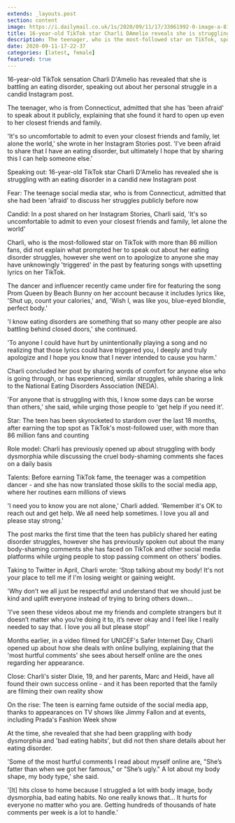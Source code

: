```yaml
---
extends: _layouts.post
section: content
image: https://i.dailymail.co.uk/1s/2020/09/11/17/33061992-0-image-a-81_1599840804695.jpg 
title: 16-year-old TikTok star Charli DAmelio reveals she is struggling with an eating disorder 
description: The teenager, who is the most-followed star on TikTok, spoke about about her eating disorder in a candid Instagram post on Thursday evening. 
date: 2020-09-11-17-22-37 
categories: [latest, female] 
featured: true 
--- 
```

16-year-old TikTok sensation Charli D'Amelio has revealed that she is battling an eating disorder, speaking out about her personal struggle in a candid Instagram post. 

The teenager, who is from Connecticut, admitted that she has 'been afraid' to speak about it publicly, explaining that she found it hard to open up even to her closest friends and family. 

'It's so uncomfortable to admit to even your closest friends and family, let alone the world,' she wrote in her Instagram Stories post. 'I've been afraid to share that I have an eating disorder, but ultimately I hope that by sharing this I can help someone else.'

Speaking out: 16-year-old TikTok star Charli D'Amelio has revealed she is struggling with an eating disorder in a candid new Instagram post 

Fear: The teenage social media star, who is from Connecticut, admitted that she had been 'afraid' to discuss her struggles publicly before now 

Candid: In a post shared on her Instagram Stories, Charli said, 'It's so uncomfortable to admit to even your closest friends and family, let alone the world'

Charli, who is the most-followed star on TikTok with more than 86 million fans, did not explain what prompted her to speak out about her eating disorder struggles, however she went on to apologize to anyone she may have unknowingly 'triggered' in the past by featuring songs with upsetting lyrics on her TikTok. 

The dancer and influencer recently came under fire for featuring the song Prom Queen by Beach Bunny on her account because it includes lyrics like, 'Shut up, count your calories,' and, 'Wish I, was like you, blue-eyed blondie, perfect body.' 

'I know eating disorders are something that so many other people are also battling behind closed doors,' she continued. 

'To anyone I could have hurt by unintentionally playing a song and no realizing that those lyrics could have triggered you, I deeply and truly apologize and I hope you know that I never intended to cause you harm.' 

Charli concluded her post by sharing words of comfort for anyone else who is going through, or has experienced, similar struggles, while sharing a link to the National Eating Disorders Association (NEDA).  

'For anyone that is struggling with this, I know some days can be worse than others,' she said, while urging those people to 'get help if you need it'.  

Star: The teen has been skyrocketed to stardom over the last 18 months, after earning the top spot as TikTok's most-followed user, with more than 86 million fans and counting 

Role model: Charli has previously opened up about struggling with body dysmorphia while discussing the cruel body-shaming comments she faces on a daily basis 

Talents: Before earning TikTok fame, the teenager was a competition dancer - and she has now translated those skills to the social media app, where her routines earn millions of views 

'I need you to know you are not alone,' Charli added. 'Remember it's OK to reach out and get help. We all need help sometimes. I love you all and please stay strong.' 

The post marks the first time that the teen has publicly shared her eating disorder struggles, however she has previously spoken out about the many body-shaming comments she has faced on TikTok and other social media platforms while urging people to stop passing comment on others' bodies. 

Taking to Twitter in April, Charli wrote: 'Stop talking about my body! It's not your place to tell me if I'm losing weight or gaining weight. 

'Why don’t we all just be respectful and understand that we should just be kind and uplift everyone instead of trying to bring others down... 

'I’ve seen these videos about me my friends and complete strangers but it doesn’t matter who you’re doing it to, it’s never okay and I feel like I really needed to say that. I love you all but please stop!'

Months earlier, in a video filmed for UNICEF's Safer Internet Day, Charli opened up about how she deals with online bullying, explaining that the 'most hurtful comments' she sees about herself online are the ones regarding her appearance.  

Close: Charli's sister Dixie, 19, and her parents, Marc and Heidi, have all found their own success online - and it has been reported that the family are filming their own reality show

On the rise: The teen is earning fame outside of the social media app, thanks to appearances on TV shows like Jimmy Fallon and at events, including Prada's Fashion Week show

At the time, she revealed that she had been grappling with body dysmorphia and 'bad eating habits', but did not then share details about her eating disorder. 

'Some of the most hurtful comments I read about myself online are, "She’s fatter than when we got her famous," or "She’s ugly." A lot about my body shape, my body type,' she said. 

'[It] hits close to home because I struggled a lot with body image, body dysmorphia, bad eating habits. No one really knows that… It hurts for everyone no matter who you are. Getting hundreds of thousands of hate comments per week is a lot to handle.' 

